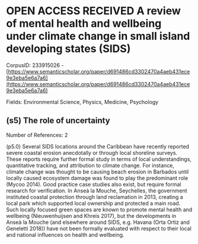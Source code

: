 # OPEN ACCESS RECEIVED A review of mental health and wellbeing under climate change in small island developing states (SIDS)

CorpusID: 233915026 - [https://www.semanticscholar.org/paper/d691486cd3302470a4aeb431ece9e3eba5e6a7a6](https://www.semanticscholar.org/paper/d691486cd3302470a4aeb431ece9e3eba5e6a7a6)

Fields: Environmental Science, Physics, Medicine, Psychology

## (s5) The role of uncertainty
Number of References: 2

(p5.0) Several SIDS locations around the Caribbean have recently reported severe coastal erosion anecdotally or through local shoreline surveys. These reports require further formal study in terms of local understandings, quantitative tracking, and attribution to climate change. For instance, climate change was thought to be causing beach erosion in Barbados until locally caused ecosystem damage was found to play the predominant role (Mycoo 2014). Good practice case studies also exist, but require formal research for verification. In Anseà la Mouche, Seychelles, the government instituted coastal protection through land reclamation in 2013, creating a local park which supported local ownership and protected a main road. Such locally focused green spaces are known to promote mental health and wellbeing (Nieuwenhuijsen and Khreis 2017), but the developments in Anseà la Mouche (and elsewhere around SIDS, e.g. Havana (Orta Ortiz and Geneletti 2018)) have not been formally evaluated with respect to their local and national influences on health and wellbeing.
